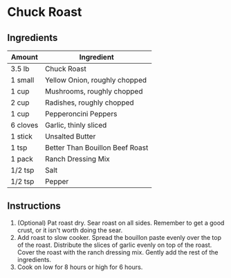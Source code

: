 # Chuck Roast
## Ingredients
| Amount   | Ingredient                      |
|----------|---------------------------------|
| 3.5 lb   | Chuck Roast                     |
| 1 small  | Yellow Onion, roughly chopped   |
| 1 cup    | Mushrooms, roughly chopped      |
| 2 cup    | Radishes, roughly chopped       |
| 1 cup    | Pepperoncini Peppers            |
| 6 cloves | Garlic, thinly sliced           |
| 1 stick  | Unsalted Butter                 |
| 1 tsp    | Better Than Bouillon Beef Roast |
| 1 pack   | Ranch Dressing Mix              |
| 1/2 tsp  | Salt                            |
| 1/2 tsp  | Pepper                          |

## Instructions
1. (Optional) Pat roast dry. Sear roast on all sides. Remember to get a good
crust, or it isn't worth doing the sear.
2. Add roast to slow cooker. Spread the bouillon paste evenly over the top of
the roast. Distribute the slices of garlic evenly on top of the roast. Cover the
roast with the ranch dressing mix. Gently add the rest of the ingredients.
3. Cook on low for 8 hours or high for 6 hours.
